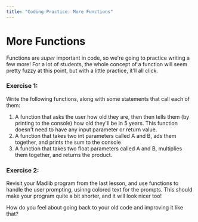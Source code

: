 ```yaml
---
title: "Coding Practice: More Functions"
---
```



# More Functions
Functions are *super* important in code, so we're going to practice writing a few more! For a lot of students, the whole concept of a function will seem pretty fuzzy at this point, but with a little practice, it'll all click.

### Exercise 1:
Write the following functions, along with some statements that call each of them:
1. A function that asks the user how old they are, then then tells them (by printing to the console) how old they'll be in 5 years. This function doesn't need to have any input parameter or return value.
2. A function that takes two int parameters called A and B, ads them together, and prints the sum to the console
2. A function that takes two float parameters called A and B, multiplies them together, and returns the product.

### Exercise 2:
Revisit your Madlib program from the last lesson, and use functions to handle the user prompting, usinng colored text for the prompts. This should make your program quite a bit shorter, and it will look nicer too!

How do you feel about going back to your old code and improving it like that?
